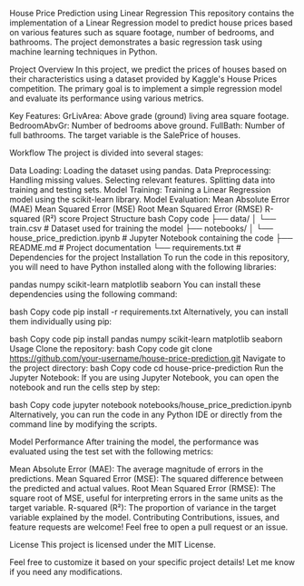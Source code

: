 House Price Prediction using Linear Regression
This repository contains the implementation of a Linear Regression model to predict house prices based on various features such as square footage, number of bedrooms, and bathrooms. The project demonstrates a basic regression task using machine learning techniques in Python.

Project Overview
In this project, we predict the prices of houses based on their characteristics using a dataset provided by Kaggle's House Prices competition. The primary goal is to implement a simple regression model and evaluate its performance using various metrics.

Key Features:
GrLivArea: Above grade (ground) living area square footage.
BedroomAbvGr: Number of bedrooms above ground.
FullBath: Number of full bathrooms.
The target variable is the SalePrice of houses.

Workflow
The project is divided into several stages:

Data Loading: Loading the dataset using pandas.
Data Preprocessing:
Handling missing values.
Selecting relevant features.
Splitting data into training and testing sets.
Model Training: Training a Linear Regression model using the scikit-learn library.
Model Evaluation:
Mean Absolute Error (MAE)
Mean Squared Error (MSE)
Root Mean Squared Error (RMSE)
R-squared (R²) score
Project Structure
bash
Copy code
├── data/
│   └── train.csv             # Dataset used for training the model
├── notebooks/
│   └── house_price_prediction.ipynb  # Jupyter Notebook containing the code
├── README.md                 # Project documentation
└── requirements.txt          # Dependencies for the project
Installation
To run the code in this repository, you will need to have Python installed along with the following libraries:

pandas
numpy
scikit-learn
matplotlib
seaborn
You can install these dependencies using the following command:

bash
Copy code
pip install -r requirements.txt
Alternatively, you can install them individually using pip:

bash
Copy code
pip install pandas numpy scikit-learn matplotlib seaborn
Usage
Clone the repository:
bash
Copy code
git clone https://github.com/your-username/house-price-prediction.git
Navigate to the project directory:
bash
Copy code
cd house-price-prediction
Run the Jupyter Notebook:
If you are using Jupyter Notebook, you can open the notebook and run the cells step by step:

bash
Copy code
jupyter notebook notebooks/house_price_prediction.ipynb
Alternatively, you can run the code in any Python IDE or directly from the command line by modifying the scripts.

Model Performance
After training the model, the performance was evaluated using the test set with the following metrics:

Mean Absolute Error (MAE): The average magnitude of errors in the predictions.
Mean Squared Error (MSE): The squared difference between the predicted and actual values.
Root Mean Squared Error (RMSE): The square root of MSE, useful for interpreting errors in the same units as the target variable.
R-squared (R²): The proportion of variance in the target variable explained by the model.
Contributing
Contributions, issues, and feature requests are welcome! Feel free to open a pull request or an issue.

License
This project is licensed under the MIT License.

Feel free to customize it based on your specific project details! Let me know if you need any modifications.




